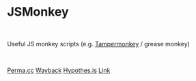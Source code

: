 JSMonkey
========

<br>

Useful JS monkey scripts (e.g. [Tampermonkey](https://www.tampermonkey.net/) / grease monkey)

<br>

[Perma.cc](/Perma.cc/README.md)
[Wayback](/Wayback/README.md)
[Hypothes.is](/Hypothes.is/README.md)
[Link](/Link/README.md)
